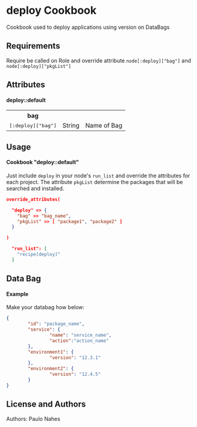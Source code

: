 deploy Cookbook
==================
Cookbook used to deploy applications using version on DataBags

Requirements
------------
Require be called on Role and override attribute `node[:deploy]["bag"]` and `node[:deploy]["pkgList"]`

Attributes
----------

#### deploy::default
<table>
  <tr>
    <th>bag</th>
  </tr>
  <tr>
    <td><tt>[:deploy]["bag"]</tt></td>
    <td>String</td>
    <td>Name of Bag</td>
  </tr>
</table>

Usage
-----
#### Cookbook "deploy::default"

Just include `deploy` in your node's `run_list` and override the attributes for each project. The attribute `pkgList` determine the packages that will be searched and installed.

```json
override_attributes(

  "deploy" => {
    "bag" => "bag_name",
    "pkgList" => [ "package1", "package2" ]
  }

)

  "run_list": [
    "recipe[deploy]"
  ]
```

Data Bag
-----
#### Example

Make your databag how below:

```json
{
        "id": "package_name",
        "service": {
                "name": "service_name",
                "action":"action_name"
        },
        "environment1": {
                "version": "12.3.1"
        },
        "environment2": {
                "version": "12.4.5"
        }
}
```

License and Authors
-------------------
Authors: 
Paulo Nahes
